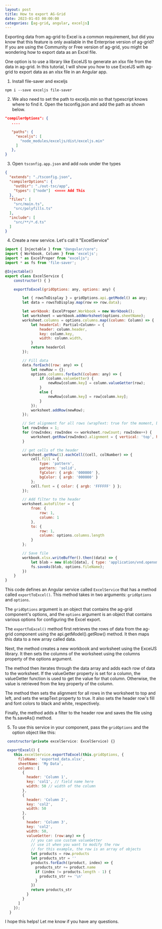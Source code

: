 ```yaml
---
layout: post
title: How to export AG-Grid
date: 2023-01-03 00:00:00
categories: [ag-grid, angular, exceljs]
---
```


Exporting data from ag-grid to Excel is a common requirement, 
but did you know that this feature is only available in the Enterprise version of ag-grid? 
If you are using the Community or Free version of ag-grid, you might be wondering how to export data as an Excel file.

One option is to use a library like ExcelJS to generate an xlsx file from the data in ag-grid. 
In this tutorial, I will show you how to use ExcelJS with ag-grid to export data as an xlsx file in an Angular app.

1. Install file-saver and exceljs

```
npm i --save exceljs file-saver
```

2. We also need to set the path to exceljs.min so that typescript knows where to find it. Open the tsconfig.json and add the path as shown below.

```json
"compilerOptions": {
   ....
     
   "paths": {
     "exceljs": [
       "node_modules/exceljs/dist/exceljs.min"
     ]
   },
}
```

3. Open `tsconfig.app.json` and add `node` under the types

```json
{
  "extends": "./tsconfig.json",
  "compilerOptions": {
    "outDir": "./out-tsc/app",
    "types": ["node"]  <==== Add This
  },
  "files": [
    "src/main.ts",
    "src/polyfills.ts"
  ],
  "include": [
    "src/**/*.d.ts"
  ]
}
```

4. Create a new service. Let's call it "ExcelService"

```js
import { Injectable } from "@angular/core";
import { Workbook, Column } from 'exceljs';
import * as ExcelProper from "exceljs";
import * as fs from 'file-saver';

@Injectable()
export class ExcelService {
    constructor() { }

    exportToExcel(gridOptions: any, options: any) {

        let { rowsToDisplay } = gridOptions.api.getModel() as any;
        let data = rowsToDisplay.map(row => row.data);

        let workbook: ExcelProper.Workbook = new Workbook();
        let worksheet = workbook.addWorksheet(options.sheetName);
        worksheet.columns = options.columns.map((column: Column) => {
            let headerCol: Partial<Column> = {
                header: column.header,
                key: column.key,
                width: column.width,
            }
            return headerCol
        });

        // Fill data
        data.forEach((row: any) => {
            let newRow = {};
            options.columns.forEach((column: any) => {
                if (column.valueGetter) {
                    newRow[column.key] = column.valueGetter(row);
                }
                else {
                    newRow[column.key] = row[column.key];
                }
            });
            worksheet.addRow(newRow);
        });

        // Set alignment for all rows (wrapText: true for the moment, but can be extended to other properties)
        let rowIndex = 1;
        for (rowIndex; rowIndex <= worksheet.rowCount; rowIndex++) {
            worksheet.getRow(rowIndex).alignment = { vertical: 'top', horizontal: 'left', wrapText: true };
        }

        // get cells of the header
        worksheet.getRow(1).eachCell((cell, colNumber) => {
            cell.fill = {
                type: 'pattern',
                pattern: 'solid',
                fgColor: { argb: '000000' },
                bgColor: { argb: '000000' }
            };
            cell.font = { color: { argb: 'FFFFFF' } };
        });

        // Add filter to the header
        worksheet.autoFilter = {
            from: {
                row: 1,
                column: 1
            },
            to: {
                row: 1,
                column: options.columns.length
            }
        };

        // Save file
        workbook.xlsx.writeBuffer().then((data) => {
            let blob = new Blob([data], { type: 'application/vnd.openxmlformats-officedocument.spreadsheetml.sheet' });
            fs.saveAs(blob, options.fileName);
        })
    }
}
```

This code defines an Angular service called `ExcelService` that has a method called `exportToExcel()`. This method takes in two arguments: `gridOptions` and `options`.

The `gridOptions` argument is an object that contains the ag-grid component's options, and the `options` argument is an object that contains various options for configuring the Excel export.

The `exportToExcel()` method first retrieves the rows of data from the ag-grid component using the api.getModel().getRow() method. It then maps this data to a new array called data.

Next, the method creates a new workbook and worksheet using the ExcelJS library. It then sets the columns of the worksheet using the columns property of the options argument.

The method then iterates through the data array and adds each row of data to the worksheet. If the valueGetter property is set for a column, the valueGetter function is used to get the value for that column. Otherwise, the value is retrieved from the key property of the column.

The method then sets the alignment for all rows in the worksheet to top and left, and sets the wrapText property to true. It also sets the header row's fill and font colors to black and white, respectively.

Finally, the method adds a filter to the header row and saves the file using the fs.saveAs() method.


5. To use this service in your component, pass the `gridOptions` and the option object like this:

```js
 constructor(private excelService: ExcelService) {}

 exportExcel() {
    this.excelService.exportToExcel(this.gridOptions, {
      fileName: 'exported_data.xlsx',
      sheetName: 'My Data',
      columns: [
        {
          header: 'Column 1',
          key: 'col1', // field name here
          width: 50 // width of the column
        },
        {
          header: 'Column 2',
          key: 'col2',
          width: 50
        },
        {
          header: 'Column 3',
          key: 'col2',
          width: 50,
          valueGetter: (row:any) => {
            // you can use custom valueGetter
            // use it when you want to modify the row
            // for this example, the row is an array of objects
            let products = row.products
            let products_str = ''
            products.forEach((product, index) => {
              products_str += product.name
              if (index != products.length - 1) {
                products_str += '\n'
              }
            })
            return products_str
          }
        }
      ]
    });
  }
```

I hope this helps! Let me know if you have any questions.
